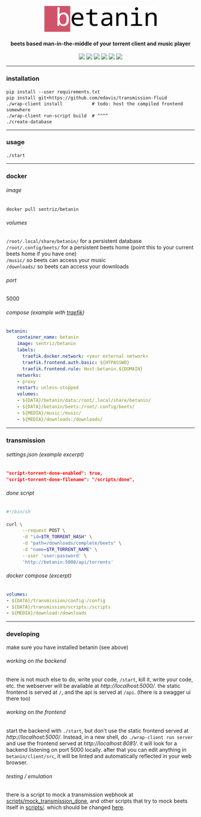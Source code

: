 <p align="center"><img width="300" src="https://github.com/sentriz/betanin/blob/master/betanin/client/src/assets/logo.png?raw=true"></p>
<h4 align="center">beets based man-in-the-middle of your torrent client and music player</h4>
<p align="center"><img src="https://img.shields.io/docker/pulls/sentriz/betanin.svg"> <img src="https://api.codacy.com/project/badge/Grade/9d97d90ee91c48dc948f1bd2037ba9d7?isInternal=true"> <img src="https://img.shields.io/github/issues/sentriz/betanin.svg"> <img src="https://img.shields.io/github/issues-pr/sentriz/betanin.svg"> <img src="https://img.shields.io/badge/python-3.6-blue.svg"> <img src="https://img.shields.io/badge/vue-2.5-brightgreen.svg"></p>


<hr>

### installation

    pip install --user requirements.txt
    pip install git+https://github.com/edavis/transmission-fluid
    ./wrap-client install           # todo: host the compiled frontend somewhere
    ./wrap-client run-script build  # ^^^^
    ./create-database

<hr>

### usage
    ./start
    
<hr>

### docker
###### image
`docker pull sentriz/betanin`  
###### volumes
`/root/.local/share/betanin/` for a persistent database  
`/root/.config/beets/` for a persistent beets home (point this to your current beets home if you have one)  
`/music/` so beets can access your music  
`/downloads/` so beets can access your downloads  
###### port
5000
###### compose (example with [traefik](https://traefik.io/))
```yml
betanin:
    container_name: betanin
    image: sentriz/betanin
    labels:
      traefik.docker.network: <your external network>
      traefik.frontend.auth.basic: ${HTPASSWD}
      traefik.frontend.rule: Host:betanin.${DOMAIN}
    networks:
    - proxy
    restart: unless-stopped
    volumes:
    - ${DATA}/betanin/data:/root/.local/share/betanin/
    - ${DATA}/betanin/beets:/root/.config/beets/
    - ${MEDIA}/music:/music/
    - ${MEDIA}/downloads:/downloads/
```

<hr>

### transmission
###### settings.json (example excerpt)
```json
"script-torrent-done-enabled": true,
"script-torrent-done-filename": "/scripts/done",
```
###### done script
```bash
#!/bin/sh

curl \
      --request POST \
      -d "id=$TR_TORRENT_HASH" \
      -d "path=/downloads/complete/beets" \
      -d "name=$TR_TORRENT_NAME" \
      --user 'user:password' \
      'http://betanin:5000/api/torrents'
```
###### docker compose (excerpt)
```yaml
volumes:
- ${DATA}/transmission/config:/config
- ${DATA}/transmission/scripts:/scripts
- ${MEDIA}/download:/downloads
```

<hr>

### developing
make sure you have installed betanin (see above)
###### working on the backend
there is not much else to do, write your code, `/start`, kill it, write your code, etc.
the webserver will be available at *http://localhost:5000/*. the static frontend is served at `/`, and the api is served at `/api`. (there is a swagger ui there too)
###### working on the frontend
start the backend with `./start`, but don't use the static frontend served at *http://localhost:5000/*. Instead, in a new shell, do `./wrap-client run server` and use the frontend served at *http://localhost:8081/*. it will look for a backend listening on port 5000 locally. after that you can edit anything in `betanin/client/src`, it will be linted and automatically reflected in your web browser.
###### testing / emulation
there is a script to mock a transmission webhook at [scripts/mock_transmission_done](https://github.com/sentriz/betanin/blob/master/scripts/mock_transmission_done), and other scripts that try to mock beets itself in [scripts/](https://github.com/sentriz/betanin/blob/master/scripts/). which should be changed [here](https://github.com/sentriz/betanin/blob/master/betanin/api/jobs/import_torrents.py).
